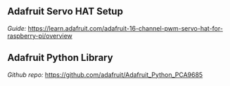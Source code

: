 ## Adafruit Servo HAT Setup
*Guide:* https://learn.adafruit.com/adafruit-16-channel-pwm-servo-hat-for-raspberry-pi/overview

## Adafruit Python Library
*Github repo:* https://github.com/adafruit/Adafruit_Python_PCA9685
